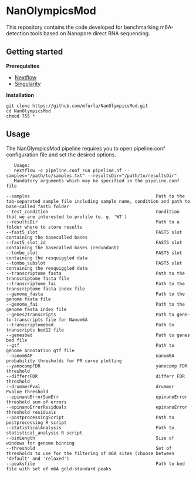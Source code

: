 # NanOlympicsMod

This repository contains the code developed for benchmarking m6A-detection tools based on Nanopore direct RNA sequencing.

## Getting started

**Prerequisites**

* [Nextflow](https://nf-co.re/usage/installation)
* [Singularity](https://sylabs.io/guides/3.0/user-guide/installation.html)                                                                                  
                                                                                   
**Installation**

```
git clone https://github.com/mfurla/NanOlympicsMod.git
cd NanOlympicsMod
chmod 755 *
```

## Usage

The NanOlympicsMod pipeline requires you to open pipeline.conf configuration file and set the desired options.
```
   Usage:
   nextflow -c pipeline.conf run pipeline.nf --samples="/path/to/samples.txt" --resultsDir="/path/to/resultsDir" 
   Mandatory arguments which may be specified in the pipeline.conf file

--samples                                                Path to the tab-separated sample file including sample name, condition and path to base-called fast5 folder
--test_condition                                         Condition that we are interested to profile (e. g. 'WT')
--resultsDir                                             Path to a folder where to store results
--fast5_slot                                             FAST5 slot containing the basecalled bases
--fast5_slot_id                                          FAST5 slot containing the basecalled bases (redundant)
--tombo_slot                                             FAST5 slot containing the resquiggled data
--tombo_subslot                                          FAST5 slot containing the resquiggled data
--transcriptome_fasta                                    Path to the transcriptome fasta file
--transcriptome_fai                                      Path to the transcriptome fasta index file
--genome_fasta                                           Path to the genome fasta file
--genome_fai                                             Path to the genome fasta index file
--genes2transcripts                                      Path to gene-to-transcripts file for Nanom6A
--transcriptomebed                                       Path to transcripts bed12 file
--genesbed                                               Path to genes bed file
--gtf                                                    Path to genome annotation gtf file
--nanom6AP                                               nanom6A probability thresholds for PR curve plotting
--yanocompFDR                                            yanocomp FDR threshold
--differrFDR                                             differr FDR threshold
--drummerPval                                            drummer Pvalue threshold
--epinanoErrorSumErr                                     epinanoError threshold sum of errors
--epinanoErrorResiduals                                  epinanoError threshold residuals
--postprocessingScript                                   Path to postprocessing R script
--statisticalAnalysis                                    Path to statistical_analysis R script
--binLength                                              Size of windows for genome binning
--threshold                                              Set of thresholds to use for the filtering of m6A sites (choose between 'default' and 'relaxed') 
--peaksfile                                              Path to bed file with set of m6A gold-standard peaks
```
